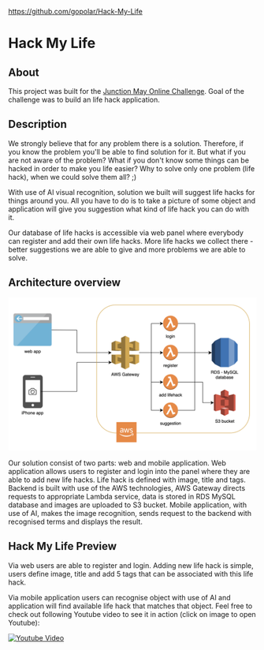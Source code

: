https://github.com/gopolar/Hack-My-Life

# Hack My Life

## About

This project was built for the [Junction May Online Challenge](https://www.reddit.com/r/JunctionCommunity/comments/bld5f1/may_online_challenge_life_hack/). Goal of the challenge was to build an life hack application.

## Description

We strongly believe that for any problem there is a solution. Therefore, if you know the problem you'll be able to find solution for it. But what if you are not aware of the problem? What if you don't know some things can be hacked in order to make you life easier? Why to solve only one problem (life hack), when we could solve them all? ;)

With use of AI visual recognition, solution we built will suggest life hacks for things around you. All you have to do is to take a picture of some object and application will give you suggestion what kind of life hack you can do with it.

Our database of life hacks is accessible via web panel where everybody can register and add their own life hacks. More life hacks we collect there - better suggestions we are able to give and more problems we are able to solve.

## Architecture overview

![](https://github.com/gopolar/Hack-My-Life/blob/master/Assets/hackmylife-architecture.png)

Our solution consist of two parts: web and mobile application. Web application allows users to register and login into the panel where they are able to add new life hacks. Life hack is defined with image, title and tags. Backend is built with use of the AWS technologies, AWS Gateway directs requests to appropriate Lambda service, data is stored in RDS MySQL database and images are uploaded to S3 bucket. Mobile application, with use of AI, makes the image recognition, sends request to the backend with recognised terms and displays the result.

## Hack My Life Preview

Via web users are able to register and login. Adding new life hack is simple, users define image, title and add 5 tags that can be associated with this life hack.

Via mobile application users can recognise object with use of AI and application will find available life hack that matches that object. Feel free to check out following Youtube video to see it in action (click on image to open Youtube):

[![Youtube Video](https://img.youtube.com/vi/5lHLH_O_3w8/0.jpg)](https://www.youtube.com/watch?v=5lHLH_O_3w8 "Youtube Video of Hack My Life application")
